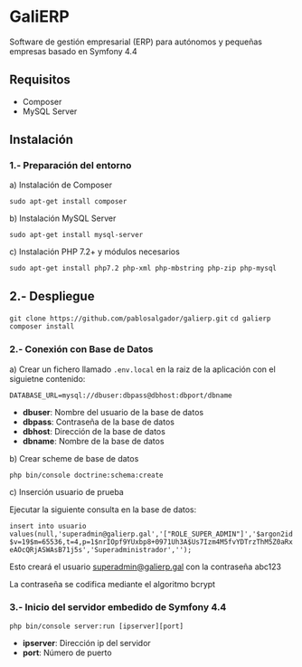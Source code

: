 # GaliERP

Software de gestión empresarial (ERP) para autónomos y pequeñas empresas basado en Symfony 4.4

## Requisitos
* Composer
* MySQL Server

## Instalación

### 1.- Preparación del entorno

a) Instalación de Composer

`sudo apt-get install composer`

b) Instalación MySQL Server

`sudo apt-get install mysql-server`

c) Instalación PHP 7.2+ y módulos necesarios

`sudo apt-get install php7.2 php-xml php-mbstring php-zip php-mysql`


## 2.- Despliegue

`git clone https://github.com/pablosalgador/galierp.git`
`cd galierp`
`composer install`


### 2.- Conexión con Base de Datos

a) Crear un fichero llamado `.env.local` en la raiz de la aplicación con el siguietne contenido:

`DATABASE_URL=mysql://dbuser:dbpass@dbhost:dbport/dbname`

* **dbuser**: Nombre del usuario de la base de datos
* **dbpass**: Contraseña de la base de datos
* **dbhost**: Dirección de la base de datos
* **dbname**: Nombre de la base de datos


b) Crear scheme de base de datos

`php bin/console doctrine:schema:create`


c) Inserción usuario de prueba 

Ejecutar la siguiente consulta en la base de datos:

`insert into usuario values(null,'superadmin@galierp.gal','["ROLE_SUPER_ADMIN"]','$argon2id$v=19$m=65536,t=4,p=1$nrIOpf9YUxbp8+0971Uh3A$Us7Izm4M5fvYDTrzThM5Z0aRxeAOcQRjASWAsB71j5s','Superadministrador','');`

Esto creará el usuario superadmin@galierp.gal con la contraseña abc123

La contraseña se codifica mediante el algoritmo bcrypt


### 3.- Inicio del servidor embedido de Symfony 4.4


`php bin/console server:run [ipserver][port]`

* **ipserver**: Dirección ip del servidor
* **port**: Número de puerto


